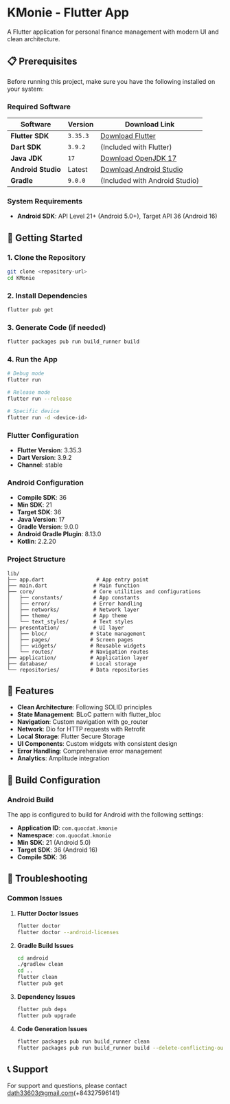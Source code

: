 # KMonie - Flutter App

A Flutter application for personal finance management with modern UI and clean architecture.

## 📋 Prerequisites

Before running this project, make sure you have the following installed on your system:

### Required Software

| Software | Version  | Download Link |
|----------|----------|---------------|
| **Flutter SDK** | `3.35.3` | [Download Flutter](https://flutter.dev/docs/get-started/install) |
| **Dart SDK** | `3.9.2`  | (Included with Flutter) |
| **Java JDK** | `17`     | [Download OpenJDK 17](https://adoptium.net/temurin/releases/?version=17) |
| **Android Studio** | Latest   | [Download Android Studio](https://developer.android.com/studio) |
| **Gradle** | `9.0.0`  | (Included with Android Studio) |

### System Requirements

- **Android SDK**: API Level 21+ (Android 5.0+), Target API 36 (Android 16)

## 🚀 Getting Started

### 1. Clone the Repository

```bash
git clone <repository-url>
cd KMonie
```

### 2. Install Dependencies

```bash
flutter pub get
```

### 3. Generate Code (if needed)

```bash
flutter packages pub run build_runner build
```

### 4. Run the App

```bash
# Debug mode
flutter run

# Release mode
flutter run --release

# Specific device
flutter run -d <device-id>
```

### Flutter Configuration

- **Flutter Version**: 3.35.3
- **Dart Version**: 3.9.2
- **Channel**: stable

### Android Configuration

- **Compile SDK**: 36
- **Min SDK**: 21
- **Target SDK**: 36
- **Java Version**: 17
- **Gradle Version**: 9.0.0
- **Android Gradle Plugin**: 8.13.0
- **Kotlin**: 2.2.20

### Project Structure

```
lib/
├── app.dart                 # App entry point
├── main.dart               # Main function
├── core/                   # Core utilities and configurations
│   ├── constants/          # App constants
│   ├── error/              # Error handling
│   ├── networks/           # Network layer
│   ├── theme/              # App theme
│   └── text_styles/        # Text styles
├── presentation/           # UI layer
│   ├── bloc/              # State management
│   ├── pages/             # Screen pages
│   ├── widgets/           # Reusable widgets
│   └── routes/            # Navigation routes
├── application/           # Application layer
├── database/              # Local storage
└── repositories/          # Data repositories
```

## 📱 Features

- **Clean Architecture**: Following SOLID principles
- **State Management**: BLoC pattern with flutter_bloc
- **Navigation**: Custom navigation with go_router
- **Network**: Dio for HTTP requests with Retrofit
- **Local Storage**: Flutter Secure Storage
- **UI Components**: Custom widgets with consistent design
- **Error Handling**: Comprehensive error management
- **Analytics**: Amplitude integration

## 🔧 Build Configuration

### Android Build

The app is configured to build for Android with the following settings:

- **Application ID**: `com.quocdat.kmonie`
- **Namespace**: `com.quocdat.kmonie`
- **Min SDK**: 21 (Android 5.0)
- **Target SDK**: 36 (Android 16)
- **Compile SDK**: 36


## 🚨 Troubleshooting

### Common Issues

1. **Flutter Doctor Issues**
   ```bash
   flutter doctor
   flutter doctor --android-licenses
   ```

2. **Gradle Build Issues**
   ```bash
   cd android
   ./gradlew clean
   cd ..
   flutter clean
   flutter pub get
   ```

3. **Dependency Issues**
   ```bash
   flutter pub deps
   flutter pub upgrade
   ```

4. **Code Generation Issues**
   ```bash
   flutter packages pub run build_runner clean
   flutter packages pub run build_runner build --delete-conflicting-outputs
   ```
## 📞 Support

For support and questions, please contact dath33603@gmail.com(+84327596141)